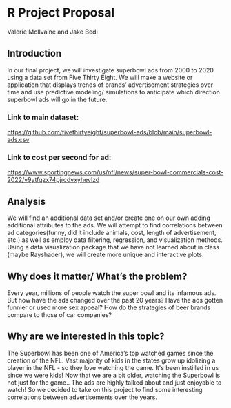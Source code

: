 # R Project Proposal
Valerie McIlvaine and Jake Bedi
## Introduction

In our final project, we will investigate superbowl ads from 2000 to 2020 using a data set from Five Thirty Eight. We will make a website or application that displays trends of brands’ advertisement strategies over time and use predictive modeling/ simulations to anticipate which direction superbowl ads will go in the future.

### Link to main dataset:
https://github.com/fivethirtyeight/superbowl-ads/blob/main/superbowl-ads.csv
### Link to cost per second for ad:
https://www.sportingnews.com/us/nfl/news/super-bowl-commercials-cost-2022/v9ytfqzx74pjrcdvxyhevlzd

## Analysis   
We will find an additional data set and/or create one on our own adding additional attributes to the ads. We will attempt to find correlations between ad categories(funny, did it include animals, cost, length of advertisement, etc.) as well as employ data filtering, regression, and visualization methods.
Using a data visualization package that we have not learned about in class (maybe Rayshader), we will create more unique and interactive plots.

## Why does it matter/ What’s the problem?
Every year, millions of people watch the super bowl and its infamous ads. But how have the ads changed over the past 20 years? Have the ads gotten funnier  or used more sex appeal? How do the strategies of beer brands compare to those of car companies?
 
## Why are we interested in this topic?
The Superbowl has been one of America’s top watched games since the creation of the NFL. Vast majority of kids in the states grow up idolizing a player in the NFL - so they love watching the game. It's been instilled in us since we were kids! Now that we are a bit older, watching the Superbowl is not just for the game.. The ads are highly talked about and just enjoyable to watch! So we decided to take on this project to find some interesting correlations between advertisements over the years.
